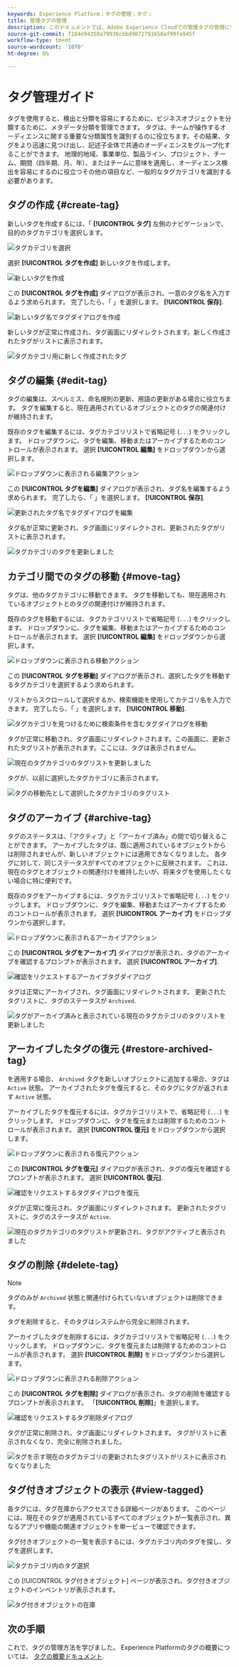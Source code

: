 ```yaml
---
keywords: Experience Platform；タグの管理；タグ；
title: 管理タグの管理
description: このドキュメントでは、Adobe Experience Cloudでの管理タグの管理について説明します
source-git-commit: f184e94350a79936cbbd9072791650af99fa945f
workflow-type: tm+mt
source-wordcount: '1070'
ht-degree: 0%

---
```


# タグ管理ガイド

タグを使用すると、検出と分類を容易にするために、ビジネスオブジェクトを分類するために、メタデータ分類を管理できます。 タグは、チームが操作するオーディエンスに関する重要な分類属性を識別するのに役立ちます。その結果、タグをより迅速に見つけ出し、記述子全体で共通のオーディエンスをグループ化することができます。 地理的地域、事業単位、製品ライン、プロジェクト、チーム、期間（四半期、月、年）、またはチームに意味を適用し、オーディエンス検出を容易にするのに役立つその他の項目など、一般的なタグカテゴリを識別する必要があります。 

## タグの作成 {#create-tag}

新しいタグを作成するには、「 **[!UICONTROL タグ]** 左側のナビゲーションで、目的のタグカテゴリを選択します。

![タグカテゴリを選択](./images/tag-selection.png)

選択 **[!UICONTROL タグを作成]** 新しいタグを作成します。

![新しいタグを作成](./images/new-tag.png)

この **[!UICONTROL タグを作成]** ダイアログが表示され、一意のタグ名を入力するよう求められます。 完了したら、「 」を選択します。 **[!UICONTROL 保存]**.

![新しいタグ名でタグダイアログを作成](./images/create-tag-dialog.png)

新しいタグが正常に作成され、タグ画面にリダイレクトされます。新しく作成されたタグがリストに表示されます。

![タグカテゴリ用に新しく作成されたタグ](./images/new-tag-listed.png)

## タグの編集 {#edit-tag}

タグの編集は、スペルミス、命名規則の更新、用語の更新がある場合に役立ちます。 タグを編集すると、現在適用されているオブジェクトとのタグの関連付けが維持されます。

既存のタグを編集するには、タグカテゴリリストで省略記号 (`...`) をクリックします。 ドロップダウンに、タグを編集、移動またはアーカイブするためのコントロールが表示されます。 選択 **[!UICONTROL 編集]** をドロップダウンから選択します。

![ドロップダウンに表示される編集アクション](./images/edit-action.png)

この **[!UICONTROL タグを編集]** ダイアログが表示され、タグ名を編集するよう求められます。 完了したら、「 」を選択します。 **[!UICONTROL 保存]**.

![更新されたタグ名でタグダイアログを編集](./images/edit-dialog.png)

タグ名が正常に更新され、タグ画面にリダイレクトされ、更新されたタグがリストに表示されます。

![タグカテゴリのタグを更新しました](./images/updated-tag-listed.png)

## カテゴリ間でのタグの移動 {#move-tag}

タグは、他のタグカテゴリに移動できます。 タグを移動しても、現在適用されているオブジェクトとのタグの関連付けが維持されます。

既存のタグを移動するには、タグカテゴリリストで省略記号 (`...`) をクリックします。 ドロップダウンに、タグを編集、移動またはアーカイブするためのコントロールが表示されます。 選択 **[!UICONTROL 編集]** をドロップダウンから選択します。

![ドロップダウンに表示される移動アクション](./images/move-action.png)

この **[!UICONTROL タグを移動]** ダイアログが表示され、選択したタグを移動するタグカテゴリを選択するよう求められます。

リストからスクロールして選択するか、検索機能を使用してカテゴリ名を入力できます。 完了したら、「 」を選択します。 **[!UICONTROL 移動]**.

![タグカテゴリを見つけるために検索条件を含むタグダイアログを移動](./images/move-dialog.png)

タグが正常に移動され、タグ画面にリダイレクトされます。この画面に、更新されたタグリストが表示されます。ここには、タグは表示されません。

![現在のタグカテゴリのタグリストを更新しました](./images/current-tag-category.png)

タグが、以前に選択したタグカテゴリに表示されます。

![タグの移動先として選択したタグカテゴリのタグリスト](./images/moved-to-tag-category.png)

## タグのアーカイブ {#archive-tag}

タグのステータスは、「アクティブ」と「アーカイブ済み」の間で切り替えることができます。 アーカイブしたタグは、既に適用されているオブジェクトからは削除されませんが、新しいオブジェクトには適用できなくなりました。 各タグに対して、同じステータスがすべてのオブジェクトに反映されます。 これは、現在のタグとオブジェクトの関連付けを維持したいが、将来タグを使用したくない場合に特に便利です。

既存のタグをアーカイブするには、タグカテゴリリストで省略記号 (`...`) をクリックします。 ドロップダウンに、タグを編集、移動またはアーカイブするためのコントロールが表示されます。 選択 **[!UICONTROL アーカイブ]** をドロップダウンから選択します。

![ドロップダウンに表示されるアーカイブアクション](./images/archive-action.png)

この **[!UICONTROL タグをアーカイブ]** ダイアログが表示され、タグのアーカイブを確認するプロンプトが表示されます。 選択 **[!UICONTROL アーカイブ]**.

![確認をリクエストするアーカイブタグダイアログ](./images/archive-dialog.png)

タグは正常にアーカイブされ、タグ画面にリダイレクトされます。 更新されたタグリストに、タグのステータスが `Archived`.

![タグがアーカイブ済みと表示されている現在のタグカテゴリのタグリストを更新しました](./images/archive-status.png)

## アーカイブしたタグの復元 {#restore-archived-tag}

を適用する場合、 `Archived` タグを新しいオブジェクトに追加する場合、タグは `Active` 状態。 アーカイブされたタグを復元すると、そのタグにタグが返されます `Active` 状態。

アーカイブしたタグを復元するには、タグカテゴリリストで、省略記号 (`...`) をクリックします。 ドロップダウンに、タグを復元または削除するためのコントロールが表示されます。 選択 **[!UICONTROL 復元]** をドロップダウンから選択します。

![ドロップダウンに表示される復元アクション](./images/restore-action.png)

この **[!UICONTROL タグを復元]** ダイアログが表示され、タグの復元を確認するプロンプトが表示されます。 選択 **[!UICONTROL 復元]**.

![確認をリクエストするタグダイアログを復元](./images/restore-dialog.png)

タグが正常に復元され、タグ画面にリダイレクトされます。 更新されたタグリストに、タグのステータスが `Active`.

![現在のタグカテゴリのタグリストが更新され、タグがアクティブと表示されました](./images/restored-active-status.png)

## タグの削除 {#delete-tag}

>[!NOTE]
>
>タグのみが `Archived` 状態と関連付けられていないオブジェクトは削除できます。

タグを削除すると、そのタグはシステムから完全に削除されます。

アーカイブしたタグを削除するには、タグカテゴリリストで省略記号 (`...`) をクリックします。 ドロップダウンに、タグを復元または削除するためのコントロールが表示されます。 選択 **[!UICONTROL 削除]** をドロップダウンから選択します。

![ドロップダウンに表示される削除アクション](./images/delete-action.png)

この **[!UICONTROL タグを削除]** ダイアログが表示され、タグの削除を確認するプロンプトが表示されます。 「**[!UICONTROL 削除]**」を選択します。

![確認をリクエストするタグ削除ダイアログ](./images/delete-dialog.png)

タグが正常に削除され、タグ画面にリダイレクトされます。 タグがリストに表示されなくなり、完全に削除されました。

![タグを示す現在のタグカテゴリの更新されたタグリストがリストに表示されなくなりました](./images/deleted-updated-list.png)

## タグ付きオブジェクトの表示 {#view-tagged}

各タグには、タグ在庫からアクセスできる詳細ページがあります。 このページには、現在そのタグが適用されているすべてのオブジェクトが一覧表示され、異なるアプリや機能の関連オブジェクトを単一ビューで確認できます。

タグ付きオブジェクトの一覧を表示するには、タグカテゴリ内のタグを探し、タグを選択します。

![タグカテゴリ内のタグ選択](./images/view-tag-selection.png)

この [!UICONTROL タグ付きオブジェクト] ページが表示され、タグ付きオブジェクトのインベントリが表示されます。

![タグ付きオブジェクトの在庫](./images/tagged-objects.png)

## 次の手順

これで、タグの管理方法を学びました。 Experience Platformのタグの概要については、 [タグの概要ドキュメント](../overview.md).
